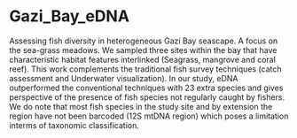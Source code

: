 # Gazi_Bay_eDNA
Assessing fish diversity in heterogeneous Gazi Bay seascape. A focus on the sea-grass meadows. We sampled three sites within the bay that have characteristic habitat features interlinked (Seagrass, mangrove and coral reef). This work complements the traditional fish survey techniques (catch assessment and Underwater visualization). In our study, eDNA outperformed the conventional techniques with 23 extra species and gives perspective of the presence of fish species not regularly caught by fishers. 
We do note that most fish species in the study site and by extension the region have not been barcoded (12S mtDNA region) which poses a limitation interms of taxonomic classification.

